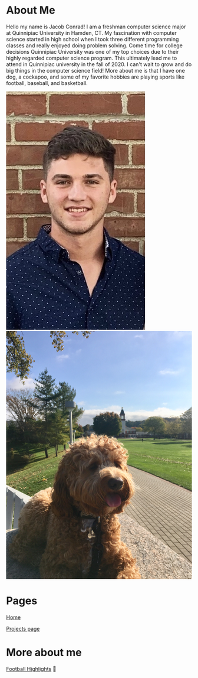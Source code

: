 # About Me

Hello my name is Jacob Conrad! I am a freshman computer science major at Quinnipiac University in Hamden, CT. My fascination with computer science started in high school when I took three different programming classes and really enjoyed doing problem solving. Come time for college decisions Quinnipiac University was one of my top choices due to their highly regarded computer science program. This ultimately lead me to attend in Quinnipiac university in the fall of 2020. I can't wait to grow and do big things in the computer science field! More about me is that I have one dog, a cockapoo, and some of my favorite hobbies are playing sports like football, baseball, and basketball.

![Me](./Pictures/me.jpg)
![Teddy](./Pictures/teddy.jpg)

# Pages

[Home](./)

[Projects page](./projects)

# More about me

[Football Highlights](https://www.hudl.com/video/3/8292771/5de1d17e4deb1113b068a0ce) :dart:
